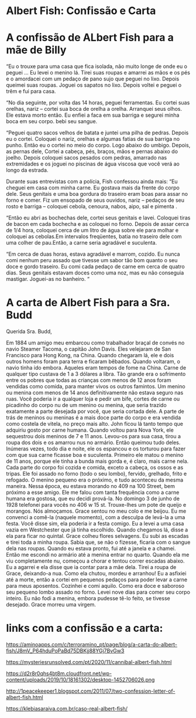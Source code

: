 # Albert Fish: Confissão e Carta

# A confissão de ALbert Fish para a mãe de Billy

“Eu o trouxe para uma casa que fica isolada, não muito longe de onde eu o peguei … Eu levei o menino lá.  Tirei suas roupas e amarrei as mãos e os pés e o amordacei com um pedaço de pano sujo que peguei no lixo. Depois queimei suas roupas. Joguei os sapatos no lixo. Depois voltei e peguei o trêm e fui para casa.

“No dia seguinte, por volta das 14 horas, peguei ferramentas. Eu cortei suas orelhas, nariz – cortei sua boca de orelha a orelha.  Arranquei seus olhos. Ele estava morto então. Eu enfiei a faca em sua barriga e segurei minha boca em seu corpo. bebi seu sangue.

“Peguei quatro sacos velhos de batata e juntei uma pilha de pedras.  Depois eu o cortei. Coloquei o nariz, orelhas e algumas fatias de sua barriga no punho.  Então eu o cortei no meio do corpo. Logo abaixo do umbigo. Depois, as pernas dele, Cortei a cabeça, pés, braços, mãos e pernas abaixo do joelho.  Depois coloquei sacos pesados com pedras, amarrado nas extremidades e os joguei no piscinas de água viscosa que você verá ao longo da estrada.

Durante suas entrevistas com a polícia, Fish confessou ainda mais: “Eu cheguei em casa com minha carne.  Eu gostava mais da frente do corpo dele. Seus genitais e uma boa gordura do traseiro eram boas para assar no forno e comer.  Fiz um ensopado de seus ouvidos, nariz – pedaços de seu rosto e barriga – coloquei cebola, cenoura, nabos, aipo, sal e pimenta  .

“Então eu abri as bochechas dele, cortei seus genitais e lavei. Coloquei tiras de bacon em cada bochecha e as coloquei no forno.  Depois de assar cerca de 1/4 hora, coloquei cerca de um litro de água sobre ele para molhar e coloquei as cebolas.Em intervalos freqüentes, batia no traseiro dele com uma colher de  pau.Então, a carne seria agradável e suculenta.

“Em cerca de duas horas, estava agradável e marrom, cozido.  Eu nunca comi nenhum peru assado que tivesse um sabor tão bom quanto o seu doce e gordo traseiro.  Eu comi cada pedaço de carne em cerca de quatro dias. Seus genitais estavam doces como uma noz, mas eu não conseguia mastigar. Joguei-as no banheiro. “


# A carta de Albert Fish para a Sra. Budd

Querida Sra. Budd,

Em 1884 um amigo meu embarcou como trabalhador braçal de convés no navio Steamer Tacoma, o capitão John Davis. Eles velejaram de San Francisco para Hong Kong, na China. Quando chegaram lá, ele e dois outros homens foram para terra e ficaram bêbados. Quando voltaram, o navio tinha ido embora. Aqueles eram tempos de fome na China. Carne de qualquer tipo custava de 1 a 3 dólares a libra. Tão grande era o sofrimento entre os pobres que todas as crianças com menos de 12 anos foram vendidas como comida, para manter vivos os outros famintos. Um menino ou menina com menos de 14 anos definitivamente não estava seguro nas ruas. Você poderia ir a qualquer loja e pedir um bife, cortes de carne ou picadinho do corpo nu de um menino ou menina, que seria trazido exatamente a parte desejada por você, que seria cortada dele.
A parte de trás de meninos ou meninas é a mais doce parte do corpo e era vendida como costela de vitela, no preço mais alto.
John ficou lá tanto tempo que adquiriu gosto por carne humana. Quando voltou para Nova York, ele sequestrou dois meninos de 7 e 11 anos. Levou-os para sua casa, tirou a roupa dos dois e os amarrou nus no armário. Então queimou tudo deles. Inúmeras vezes, todo dia e noite, ele os espancou e os torturou para fazer com que sua carne ficasse boa e suculenta.
Primeiro ele matou o menino de 11 anos, porque ele tinha a bunda mais gorda e, é claro, mais carne nela. Cada parte do corpo foi cozida e comida, exceto a cabeça, os ossos e as tripas. Ele foi assado no forno (todo o seu lombo), fervido, grelhado, frito e refogado. O menino pequeno era o próximo, e tudo aconteceu da mesma maneira. Nessa época, eu estava morando no 409 na 100 Street, bem próximo a esse amigo. Ele me falou com tanta frequência como a carne humana era gostosa, que eu decidi prová-la.
No domingo 3 de junho de 1928 telefonei para vocês no 406 w 15 st. Trouxe-lhes um pote de queijo e morangos. Nós almoçamos. Grace sentou no meu colo e me beijou. Eu me convenci a comê-la (naquele momento), com a desculpa de levá-la a uma festa. Você disse sim, ela poderia ir a festa comigo. Eu a levei a uma casa vazia em Westchester que já tinha escolhido. Quando chegamos lá, disse a ela para ficar no quintal. Grace colheu flores selvagens. Eu subi as escadas e tirei toda a minha roupa. Sabia que, se não o fizesse, ficaria com o sangue dela nas roupas. Quando eu estava pronto, fui até a janela e a chamei. Então me escondi no armário até a menina entrar no quarto. Quando ela me viu completamente nu, começou a chorar e tentou correr escadas abaixo. Eu a agarrei e ela disse que ia contar para a mãe dela.
Tirei a roupa de Grace, deixando-a nua. Como ela chutou, mordeu e arranhou! Eu a asfixiei até a morte, então a cortei em pequenos pedaços para poder levar a carne para meus aposentos. Cozinhei e comi aquilo. Como era doce e saboroso seu pequeno lombo assado no forno. Levei nove dias para comer seu corpo inteiro. Eu não fodi a menina, embora pudesse tê-lo feito, se tivesse desejado. Grace morreu uma virgem.


# links com a confissão e a carta:

https://aminoapps.com/c/terroramino_pt/page/blog/a-carta-do-albert-fish/J8mV_P64hduPoPaBd75DBKjj88YGj7BvGw3

https://mysteriesrunsolved.com/pt/2020/11/cannibal-albert-fish.html

https://d2r8r0qhs4bt8m.cloudfront.net/wp-content/uploads/2019/10/18161302/desktop-1452706026.png

http://1peacekeeper1.blogspot.com/2011/07/two-confession-letter-of-albert-fish.html

https://klebiasaraiva.com.br/caso-real-albert-fish/
